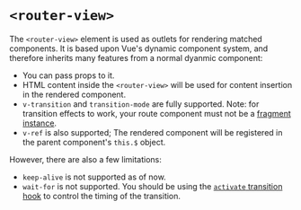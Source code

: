 # `<router-view>`

The `<router-view>` element is used as outlets for rendering matched components. It is based upon Vue's dynamic component system, and therefore inherits many features from a normal dyanmic component:

- You can pass props to it.
- HTML content inside the `<router-view>` will be used for content insertion in the rendered component.
- `v-transition` and `transition-mode` are fully supported. Note: for transition effects to work, your route component must not be a [fragment instance](http://vuejs.org/guide/best-practices.html#Fragment_Instance).
- `v-ref` is also supported; The rendered component will be registered in the parent component's `this.$` object.

However, there are also a few limitations:

- `keep-alive` is not supported as of now.
- `wait-for` is not supported. You should be using the [`activate` transition hook](pipeline/activate.html) to control the timing of the transition.
